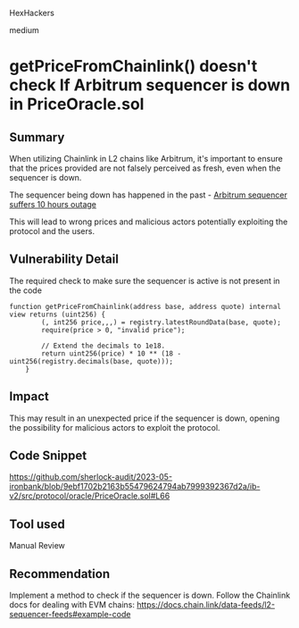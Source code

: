 HexHackers

medium

# getPriceFromChainlink() doesn't check If Arbitrum sequencer is down in PriceOracle.sol

## Summary
When utilizing Chainlink in L2 chains like Arbitrum, it's important to ensure that the prices provided are not falsely perceived as fresh, even when the sequencer is down.

The sequencer being down has happened in the past - [Arbitrum sequencer suffers 10 hours outage](https://thedefiant.io/arbitrum-outage-2)

This will lead to wrong prices and malicious actors potentially exploiting the protocol and the users.
## Vulnerability Detail
The required check to make sure the sequencer is active is not present in the code
```solidity
function getPriceFromChainlink(address base, address quote) internal view returns (uint256) {
        (, int256 price,,,) = registry.latestRoundData(base, quote);
        require(price > 0, "invalid price");

        // Extend the decimals to 1e18.
        return uint256(price) * 10 ** (18 - uint256(registry.decimals(base, quote)));
    }
``` 
## Impact
This may result in an unexpected price if the sequencer is down, opening the possibility for malicious actors to exploit the protocol.

## Code Snippet
https://github.com/sherlock-audit/2023-05-ironbank/blob/9ebf1702b2163b55479624794ab7999392367d2a/ib-v2/src/protocol/oracle/PriceOracle.sol#L66
## Tool used

Manual Review

## Recommendation
Implement a method to check if the sequencer is down. Follow the Chainlink docs for dealing with EVM chains: https://docs.chain.link/data-feeds/l2-sequencer-feeds#example-code